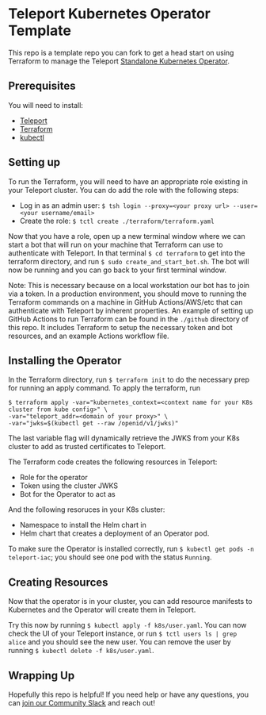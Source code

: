 # Teleport Kubernetes Operator Template

This repo is a template repo you can fork to get a head start on using Terraform to manage
the Teleport [Standalone Kubernetes Operator](https://goteleport.com/docs/management/dynamic-resources/teleport-operator-standalone/).

## Prerequisites

You will need to install:
* [Teleport](https://goteleport.com/docs/installation/)
* [Terraform](https://developer.hashicorp.com/terraform/install)
* [kubectl](https://kubernetes.io/docs/tasks/tools/)

## Setting up

To run the Terraform, you will need to have an appropriate role existing in your Teleport cluster.
You can do add the role with the following steps:
* Log in as an admin user: `$ tsh login --proxy=<your proxy url> --user=<your username/email>`
* Create the role: `$ tctl create ./terraform/terraform.yaml`

Now that you have a role, open up a new terminal window where we can start a bot that will run
on your machine that Terraform can use to authenticate with Teleport. In that terminal `$ cd terraform`
to get into the terraform directory, and run `$ sudo create_and_start_bot.sh`. The bot will now be running
and you can go back to your first terminal window.

Note: This is necessary because on a local workstation our bot has to join via a token. In a production
environment, you should move to running the Terraform commands on a machine in GitHub Actions/AWS/etc
that can authenticate with Teleport by inherent properties. An example of setting up GitHub Actions
to run Terraform can be found in the `./github` directory of this repo. It includes Terraform to setup
the necessary token and bot resources, and an example Actions workflow file.

## Installing the Operator

In the Terraform directory, run `$ terraform init` to do the necessary prep for running an apply command.
To apply the terraform, run
```shell
$ terraform apply -var="kubernetes_context=<context name for your K8s cluster from kube config>" \
-var="teleport_addr=<domain of your proxy>" \
-var="jwks=$(kubectl get --raw /openid/v1/jwks)"

```

The last variable flag will dynamically retrieve the JWKS from your K8s cluster to add as
trusted certificates to Teleport.

The Terraform code creates the following resources in Teleport:
* Role for the operator
* Token using the cluster JWKS
* Bot for the Operator to act as

And the following resoruces in your K8s cluster:
* Namespace to install the Helm chart in
* Helm chart that creates a deployment of an Operator pod.

To make sure the Operator is installed correctly, run `$ kubectl get pods -n teleport-iac`;
you should see one pod with the status `Running`.

## Creating Resources

Now that the operator is in your cluster, you can add resource manifests to Kubernetes and the Operator
will create them in Teleport.

Try this now by running `$ kubectl apply -f k8s/user.yaml`. You can now check the UI of your Teleport
instance, or run `$ tctl users ls | grep alice` and you should see the new user. You can remove
the user by running `$ kubectl delete -f k8s/user.yaml`.

## Wrapping Up

Hopefully this repo is helpful! If you need help or have any questions, you can [join our
Community Slack](https://goteleport.com/community-slack/) and reach out!
